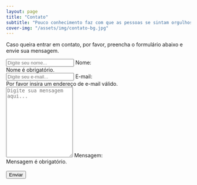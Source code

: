 ```yaml
---
layout: page
title: "Contato"
subtitle: "Pouco conhecimento faz com que as pessoas se sintam orgulhosas. Muito conhecimento, com que se sintam humildes.<br/>(Leonardo DaVinci)"
cover-img: "/assets/img/contato-bg.jpg"
---
```


<p>Caso queira entrar em contato, por favor, preencha o formulário abaixo e envie sua mensagem.</p>
<div class="my-5">
  <form id="contactForm" action="https://formspree.io/f/{{ site.email }}" class="needs-validation" method="POST" novalidate>
    <input type="text" name="_gotcha" style="display:none" />
    <input type="hidden" name="_subject" value="Contato - Blog" />
    <input type="hidden" name="_next" value="{{ site.baseurl }}/obrigado/" />
    <div class="form-floating">
      <input class="form-control" id="nome" type="text" name="nome" placeholder="Digite seu nome..." required />
      <label>Nome:</label>
      <div class="invalid-feedback">Nome é obrigatório.</div>
    </div>
    <div class="form-floating">
      <input class="form-control" id="email" type="email" name="_replyto" placeholder="Digite seu e-mail..." required />
      <label for="email">E-mail:</label>
      <div class="invalid-feedback">Por favor insira um endereço de e-mail válido.</div>
    </div>
    <div class="form-floating">
      <textarea class="form-control" id="mensagem" name="mensagem" placeholder="Digite sua mensagem aqui..." style="height: 12rem" required></textarea>
      <label for="message">Mensagem:</label>
      <div class="invalid-feedback">Mensagem é obrigatório.</div>
    </div>
    <br/>
    <button class="btn text-uppercase" type="submit">Enviar</button>
  </form>
</div>
